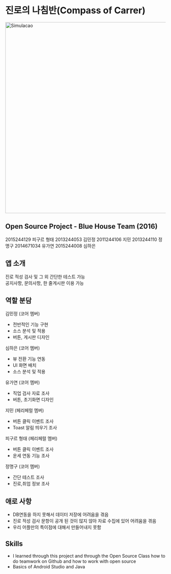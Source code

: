 # 진로의 나침반(Compass of Carrer)

<img src="https://lh3.googleusercontent.com/O4riKbhqeqkh-ur6GpyQZBaF7SIcJJVhe4lXfS38u5JyyDThwktZAGWAMrJ9T9Vwe0kyJhwVAcMA5PIp4X2vy7Yr_IVFm8gict69CvOcBZ_id1Hxot0OExXFnP_7u09sAqSuFSDGNZjZPJSvKN16nHx-cbefES_p2dZ4hQEMIgIc7xTlBlujUVY-NhLAy4FT6zri-mdwmetDDogoXL3cvSMUxxme1Q_C3s-zi_2bk4j8HGgIXkYWY1-_BPmXXgXacB9QT7jkjW_npF_kYpQAVlxnz5eZzP-6ryvTFXUwIUHBjv1fESIyQfa4OWW3xF2VfT4d3PT-Kl-49-HH9cmGYkTBprQqhuYn6jXWuhLZJ2KNcAERF4z4vL6eAwz2dNckYCH62lJkRLljz1YVj6OpznOXngj6p_jsatKjKvarB4D7z42ZIhFxJ9741JQTN9zLFFdzzyGWWrKiBMPdnFIa0D3rUpzcAK-1IdgvMtkVaRFTYPc0sHOfxqVU3TFEwOTdrEyUbqOkb8KeodX4GjAEVlk8guY0XirmwH3guv9Z5LTjDhK-LzqWjvpK4fbQs7s-eRET94zP5gnWC-MeNK0Nwb2RGhom0IwNowuD1z_VE9WjLxtAOfnG5PZ4yUMdIuYfgBUSsWLfXc_hRBBt2nLGXaTVNxoa0pIvNWv9ppUIRhud-Jn9Y_XgmpWfgHhHdewLzBqqGBKBGX3PHQe3F9uBKucTbQ=w466-h818-no" height="600" weight="250" alt="Simulacao">

## Open Source Project - Blue House Team (2016)

2015244129 피구르 형태
2013244053 김민정
2011244106 지민
2013244110 정명구
2014671034 유가연
2015244008 심하은

## 앱 소개

진로 적성 검사 및 그 외 간단한 테스트 가능  
공지사항, 문의사항, 한 줄게시판 이용 가능

## 역할 분담

김민정 (코어 멤버)
- 전반적인 기능 구현
- 소스 분석 및 적용
- 버튼, 게시판 디자인

심하은 (코어 멤버)
- 뷰 전환 기능 연동
- UI 화면 배치
- 소스 분석 및 적용

유가연 (코어 멤버)
- 직업 검사 자료 조사
- 버튼, 초기화면 디자인

지민 (페리페럴 멤버)
- 버튼 클릭 이벤트 조사
- Toast 알림 띄우기 조사

피구르 형태 (페리페럴 멤버)
- 버튼 클릭 이벤트 조사
- 운세 연동 기능 조사

정명구 (코어 멤버)
- 간단 테스트 조사
- 진로,취업 정보 조사

## 애로 사항

- DB연동을 하지 못해서 데이터 저장에 어려움을 겪음
- 진로 적성 검사 문항이 공개 된 것이 많지 않아 자료 수집에 있어 어려움을 겪음
- 우리 어플만의 특이점에 대해서 만들어내지 못함 

## Skills

- I learned through this project and through the Open Source Class how to do teamwork on Github and how to work with open source
- Basics of Android Studio and Java
